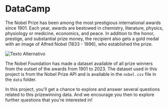 # DataCamp


The Nobel Prize has been among the most prestigious international awards since 1901. Each year, awards are bestowed in chemistry, literature, physics, physiology or medicine, economics, and peace. In addition to the honor, prestige, and substantial prize money, the recipient also gets a gold medal with an image of Alfred Nobel (1833 - 1896), who established the prize.

<img src="https://upload.wikimedia.org/wikipedia/pt/e/ed/Nobel_Prize.png"  alt="Texto Alternativo">

The Nobel Foundation has made a dataset available of all prize winners from the outset of the awards from 1901 to 2023. The dataset used in this project is from the Nobel Prize API and is available in the `nobel.csv` file in the `data` folder.

In this project, you'll get a chance to explore and answer several questions related to this prizewinning data. And we encourage you then to explore further questions that you're interested in!

